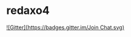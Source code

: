 # redaxo4
[![Gitter](https://badges.gitter.im/Join Chat.svg)](https://gitter.im/redaxo/redaxo4?utm_source=badge&utm_medium=badge&utm_campaign=pr-badge&utm_content=badge)